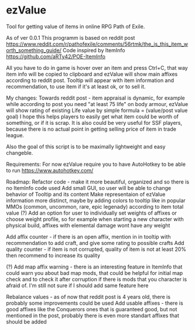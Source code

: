 # ezValue
Tool for getting value of items in online RPG Path of Exile.

As of ver 0.0.1
This programm is based on reddit post https://www.reddit.com/r/pathofexile/comments/56rtmk/the_is_this_item_worth_something_guide/
Code inspired by ItemInfo https://github.com/aRTy42/POE-ItemInfo

All you have to do in game is hover over an item and press Ctrl+C, that way item info will be copied to clipboard and ezValue will show main affixes according to reddit post.
Tooltip will appear with item information and recommendation, to use item if it's at least ok, or to sell it.

My changes:
Towards reddit post - item appraisal is dynamic, for example while according to post you need "at least 75 life" on body armour, ezValue will show rating of existing Life value by simple formula = (value/post value goal)
I hope this helps players to easily get what item could be worth of something, or if it is scrap. It is also could be very useful for SSF players, because there is no actual point in getting selling price of item in trade league.

Also the goal of this script is to be maximally lightweight and easy changeble.

Requirements:
For now ezValue require you to have AutoHotkey to be able to run https://www.autohotkey.com/

Roadmap:
Refactor code - make it more beautiful, organized and so there is no ItemInfo code used
Add small GUI, so user will be able to change behavior of Tooltip and its content
Make representaion of ezValue information more distinct, maybe by adding colors to tooltip like in popular MMOs (common, uncommon, rare, epic legenady) according to item total value
(?) Add an option for user to individually set weights of affixes or choose weight profile, so for example when starting a new character with physical build, affixes with elemental damage wont have any weight

Add affix counter - if there is an open affix, mention in in tooltip with recommendation to add craft, and give some rating to possible crafts
Add quality counter - if item is not corrupted, quality of item is not at least 20% then recommend to increase its quality

(?) Add map affix warning - there is an interesting feature in ItemInfo that could warn you about bad map mods, that could be helpful for initial map check and to check it after corruption if there is mods that you character is afraid of. I'm still not sure if I should add same feature here

Rebalance values - as of now that reddit post is 4 years old, there is probably some improvements could be used
Add usable affixes - there is good affixes like the Conquerors ones that is guaranteed good, but not mentioned in the post, probably there is even more standart affixes that should be added
